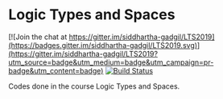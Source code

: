 # Logic Types and Spaces

[![Join the chat at https://gitter.im/siddhartha-gadgil/LTS2019](https://badges.gitter.im/siddhartha-gadgil/LTS2019.svg)](https://gitter.im/siddhartha-gadgil/LTS2019?utm_source=badge&utm_medium=badge&utm_campaign=pr-badge&utm_content=badge)
[![Build Status](https://travis-ci.org/siddhartha-gadgil/LTS2019.svg?branch=master)](https://travis-ci.org/siddhartha-gadgil/LTS2019)

Codes done in the course Logic Types and Spaces.
